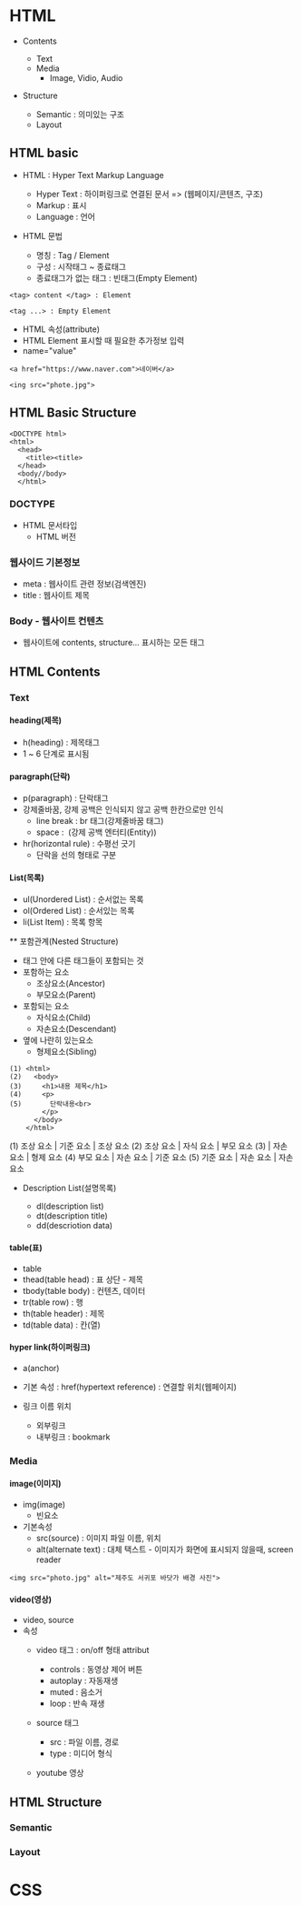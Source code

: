 # HTML

- Contents
  - Text
  - Media
    - Image, Vidio, Audio

- Structure
  - Semantic : 의미있는 구조
  - Layout

## HTML basic

- HTML : Hyper Text Markup Language
  - Hyper Text : 하이퍼링크로 연결된 문서 => (웹페이지/콘텐츠, 구조)
  - Markup : 표시
  - Language : 언어

- HTML 문법
  - 명칭 : Tag / Element
  - 구성 : 시작태그 ~ 종료태그
  - 종료태그가 없는 태그 : 빈태그(Empty Element)
```
<tag> content </tag> : Element

<tag ...> : Empty Element
```
- HTML 속성(attribute)
- HTML Element 표시할 때 필요한 추가정보 입력
- name="value"
```
<a href="https://www.naver.com">네이버</a>

<ing src="phote.jpg">
```

## HTML Basic Structure
```
<DOCTYPE html>
<html>
  <head>
    <title><title>
  </head>
  <body//body>
  </html>
```


### DOCTYPE

- HTML 문서타입
  - HTML 버전

### 웹사이드 기본정보

- meta : 웹사이트 관련 정보(검색엔진)
- title : 웹사이트 제목

   
### Body - 웹사이트 컨텐츠

- 웹사이트에 contents, structure... 표시하는 모든 태그

## HTML Contents

### Text

#### heading(제목)

- h(heading) : 제목태그
- 1 ~ 6 단계로 표시됨

#### paragraph(단락)

- p(paragraph) : 단락태그
- 강제줄바꿈, 강제 공백은 인식되지 않고 공백 한칸으로만 인식
  - line break : br 태그(강제줄바꿈 태그)
  - space : &nbsp;(강제 공백 엔터티(Entity))
- hr(horizontal rule) : 수평선 긋기
  - 단락을 선의 형태로 구분

#### List(목록)

- ul(Unordered List) : 순서없는 목록
- ol(Ordered List) : 순서있는 목록
- li(List Item) : 목록 항목

** 포함관계(Nested Structure)

- 태그 안에 다른 태그들이 포함되는 것
- 포함하는 요소
  - 조상요소(Ancestor)
  - 부모요소(Parent)
- 포함되는 요소
  - 자식요소(Child)
  - 자손요소(Descendant)
- 옆에 나란히 있는요소
  - 형제요소(Sibling)
```
(1) <html>
(2)   <body>
(3)     <h1>내용 제목</h1>
(4)     <p>
(5)       단락내용<br>
        </p>
      </body>
    </html>
```
(1) 조상 요소 | 기준 요소 | 조상 요소
(2) 조상 요소 | 자식 요소 | 부모 요소
(3)          | 자손 요소 | 형제 요소
(4) 부모 요소 | 자손 요소 | 기준 요소
(5) 기준 요소 | 자손 요소 | 자손 요소

- Description List(설명목록)

  - dl(description list)
  - dt(description title)
  - dd(descriotion data)

#### table(표)

- table
- thead(table head) : 표 상단 - 제목
- tbody(table body) : 컨텐츠, 데이터
- tr(table row) : 행
- th(table header) : 제목
- td(table data) : 칸(열)

#### hyper link(하이퍼링크)
- a(anchor)
- 기본 속성 : href(hypertext reference) : 연결할 위치(웹페이지)

- 링크 이름 위치
  - 외부링크
  - 내부링크 : bookmark

### Media

#### image(이미지)

- img(image)
  - 빈요소
- 기본속성
  - src(source) : 이미지 파일 이름, 위치
  - alt(alternate text) : 대체 택스트 - 이미지가 화면에 표시되지 않을때, screen reader
 ```
<img src="photo.jpg" alt="제주도 서귀포 바닷가 배경 사진">
 ``` 

#### video(영상)

- video, source
- 속성
  - video 태그 : on/off 형태 attribut
    - controls : 동영상 제어 버튼
    - autoplay : 자동재생
    - muted : 음소거
    - loop : 반속 재생

  - source 태그
    - src : 파일 이름, 경로
    - type : 미디어 형식

  - youtube 영상

## HTML Structure

### Semantic

### Layout


# CSS